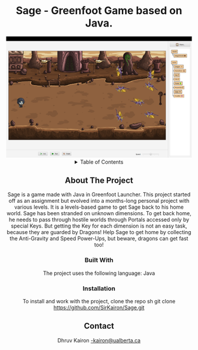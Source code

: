 <!-- PROJECT LOGO -->
<br />
<div align="center">
  <h1 align="center">Sage - Greenfoot Game based on Java.</h1>
  <img src="https://github.com/SirKairon/Sage/blob/main/images/Screenshot%202024-01-29%20at%2010.38.36%20AM.png">
<!-- TABLE OF CONTENTS -->
<details>
  <summary>Table of Contents</summary>
        <li><a href="#about-the-project">About The Project</a>
        <li><a href="#built-with">Built With</a></li>
        <li><a href="#installation">Installation</a></li>
        <li><a href="#contact">Contact</a></li>
</details>
<!-- ABOUT THE PROJECT -->
    
## About The Project
Sage is a game made with Java in Greenfoot Launcher. This project started off as an assignment but evolved into a months-long personal project with various levels.
It is a levels-based game to get Sage back to his home world. Sage has been stranded on unknown dimensions. To get back home, he needs to pass through hostile worlds through Portals accessed only by special Keys. But getting the Key for each dimension is not an easy task, because they are guarded by Dragons! 
Help Sage to get home by collecting the Anti-Gravity and Speed Power-Ups, but beware, dragons can get fast too!

### Built With
The project uses the following language:
Java
<!-- GETTING STARTED -->
### Installation
To install and work with the project, clone the repo
   sh
   git clone https://github.com/SirKairon/Sage.git
   
<!-- CONTACT -->
## Contact

Dhruv Kairon -kairon@ualberta.ca
<br>
